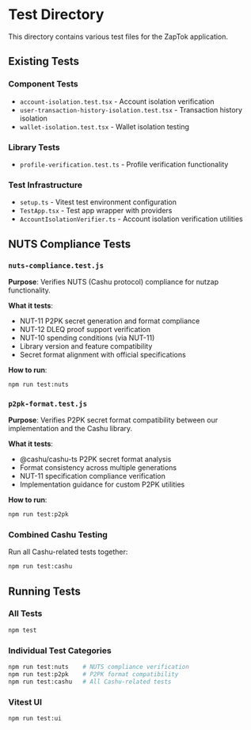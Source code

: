 # Test Directory

This directory contains various test files for the ZapTok application.

## Existing Tests

### Component Tests
- `account-isolation.test.tsx` - Account isolation verification
- `user-transaction-history-isolation.test.tsx` - Transaction history isolation
- `wallet-isolation.test.tsx` - Wallet isolation testing

### Library Tests  
- `profile-verification.test.ts` - Profile verification functionality

### Test Infrastructure
- `setup.ts` - Vitest test environment configuration
- `TestApp.tsx` - Test app wrapper with providers
- `AccountIsolationVerifier.ts` - Account isolation verification utilities

## NUTS Compliance Tests

### `nuts-compliance.test.js`
**Purpose**: Verifies NUTS (Cashu protocol) compliance for nutzap functionality.

**What it tests**:
- NUT-11 P2PK secret generation and format compliance
- NUT-12 DLEQ proof support verification
- NUT-10 spending conditions (via NUT-11)
- Library version and feature compatibility
- Secret format alignment with official specifications

**How to run**:
```bash
npm run test:nuts
```

### `p2pk-format.test.js`
**Purpose**: Verifies P2PK secret format compatibility between our implementation and the Cashu library.

**What it tests**:
- @cashu/cashu-ts P2PK secret format analysis
- Format consistency across multiple generations
- NUT-11 specification compliance verification
- Implementation guidance for custom P2PK utilities

**How to run**:
```bash
npm run test:p2pk
```

### Combined Cashu Testing
Run all Cashu-related tests together:
```bash
npm run test:cashu
```

## Running Tests

### All Tests
```bash
npm test
```

### Individual Test Categories
```bash
npm run test:nuts    # NUTS compliance verification
npm run test:p2pk    # P2PK format compatibility  
npm run test:cashu   # All Cashu-related tests
```

### Vitest UI
```bash
npm run test:ui
```